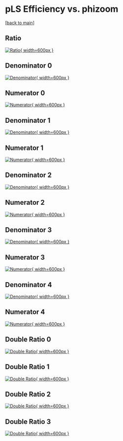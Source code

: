 # pLS Efficiency vs. phizoom

[[back to main](./)]



## Ratio

[![Ratio](../mtv/var/pLS_base_13_1_eff_phizoom.png){ width=600px }](../mtv/var/pLS_base_13_1_eff_phizoom.pdf)

## Denominator 0

[![Denominator](../mtv/den/pLS_base_13_1_eff_phizoom_den0.png){ width=600px }](../mtv/den/pLS_base_13_1_eff_phizoom_den0.pdf)

## Numerator 0

[![Numerator](../mtv/num/pLS_base_13_1_eff_phizoom_num0.png){ width=600px }](../mtv/num/pLS_base_13_1_eff_phizoom_num0.pdf)

## Denominator 1

[![Denominator](../mtv/den/pLS_base_13_1_eff_phizoom_den1.png){ width=600px }](../mtv/den/pLS_base_13_1_eff_phizoom_den1.pdf)

## Numerator 1

[![Numerator](../mtv/num/pLS_base_13_1_eff_phizoom_num1.png){ width=600px }](../mtv/num/pLS_base_13_1_eff_phizoom_num1.pdf)

## Denominator 2

[![Denominator](../mtv/den/pLS_base_13_1_eff_phizoom_den2.png){ width=600px }](../mtv/den/pLS_base_13_1_eff_phizoom_den2.pdf)

## Numerator 2

[![Numerator](../mtv/num/pLS_base_13_1_eff_phizoom_num2.png){ width=600px }](../mtv/num/pLS_base_13_1_eff_phizoom_num2.pdf)

## Denominator 3

[![Denominator](../mtv/den/pLS_base_13_1_eff_phizoom_den3.png){ width=600px }](../mtv/den/pLS_base_13_1_eff_phizoom_den3.pdf)

## Numerator 3

[![Numerator](../mtv/num/pLS_base_13_1_eff_phizoom_num3.png){ width=600px }](../mtv/num/pLS_base_13_1_eff_phizoom_num3.pdf)

## Denominator 4

[![Denominator](../mtv/den/pLS_base_13_1_eff_phizoom_den4.png){ width=600px }](../mtv/den/pLS_base_13_1_eff_phizoom_den4.pdf)

## Numerator 4

[![Numerator](../mtv/num/pLS_base_13_1_eff_phizoom_num4.png){ width=600px }](../mtv/num/pLS_base_13_1_eff_phizoom_num4.pdf)

## Double Ratio 0

[![Double Ratio](../mtv/ratio/pLS_base_13_1_eff_phizoom_ratio0.png){ width=600px }](../mtv/ratio/pLS_base_13_1_eff_phizoom_ratio0.pdf)

## Double Ratio 1

[![Double Ratio](../mtv/ratio/pLS_base_13_1_eff_phizoom_ratio1.png){ width=600px }](../mtv/ratio/pLS_base_13_1_eff_phizoom_ratio1.pdf)

## Double Ratio 2

[![Double Ratio](../mtv/ratio/pLS_base_13_1_eff_phizoom_ratio2.png){ width=600px }](../mtv/ratio/pLS_base_13_1_eff_phizoom_ratio2.pdf)

## Double Ratio 3

[![Double Ratio](../mtv/ratio/pLS_base_13_1_eff_phizoom_ratio3.png){ width=600px }](../mtv/ratio/pLS_base_13_1_eff_phizoom_ratio3.pdf)

